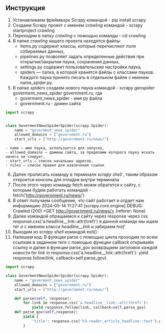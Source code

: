 ## Инструкция 

1. Устанавливаем фреймворк Scrapy командой - pip install scrapy
2. Создаем Scrapy проект с именем _crawling_ командой - scrapy startproject crawling
3. Переходим в папку _crawling_ с помощью команды - cd crawling
4. В папке _crawling_ нашего проекта находятся файлы:
    - items.py содержит классы, которые перечисляют поля собираемых данных,
    - pipelines.py позволяет задать определенные действия при открытии/закрытии паука, сохранения данных,
    - settings.py содержит пользовательские настройки паука,
    - spiders — папка, в которой хранятся файлы с классами пауков. Каждого паука принято писать в отдельном файле с именем name_spider.py.
5. В папке _spiders_ создаем нового паука командой - scrapy genspider goverment_news_spider government.ru, где
   - goverment_news_spider - имя py файла
   - government.ru - домен сайта

```python
import scrapy


class GovermentNewsSpiderSpider(scrapy.Spider):
    name = "goverment_news_spider"
    allowed_domains = ["government.ru"]
    start_urls = ["http://government.ru/news/"]
```

    - name — имя паука, используется для запуска,
    - allowed_domains — домены сайта, за пределами которого пауку искать ничего не следует,
    - start_urls — список начальных адресов,
    - rules — список правил для извлечения ссылок
6. Далее прописать команду в терминале _scrapy shell_ , таким образом откроется консоль для отладки внутри терминала 
7. После этого через команду fetch можм обратится к сайту, с которым будем работать командой - fetch('http://government.ru/news/')
8. В ответ получаем сообщение, что сайт работает и отдает нам информацию 2024-05-14 11:27:41 [scrapy.core.engine] DEBUG: Crawled (200) <GET http://government.ru/news/> (referer: None)
9. Далее командой обращаемся к сайту через response через css response.css('a.headline__link::attr(href)') в данной команде мы ищем тег _а_ с именем класса _headline__link_ и забираем _href_
10. Выходим из _scrapy shell_ командой exit()
11. Напишем код:
В функции parse с помощью цикла проходим по всем ссылкам в заданном теге с помощью функции callback открываем ссылку и далее в функции parse_gov возвращаем заголовок каждой новости 
for link in response.css('a.headline__link::attr(href)'):
    yield response.follow(link, callback=self.parse_gov)
```python
import scrapy

class GovermentNewsSpiderSpider(scrapy.Spider):
    name = "goverment_news_spider"
    allowed_domains = ["government.ru"]
    start_urls = ["http://government.ru/news/"]

    def parse(self, response):
        for link in response.css('a.headline__link::attr(href)'):
            yield response.follow(link, callback=self.parse_gov)
    def parse_gov(self,response):
        yield {
            'title': response.css('h3.reader_article_headline::text').get().strip()
        }
```



